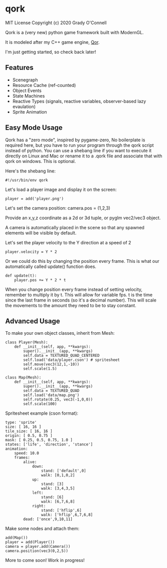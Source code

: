 # qork

MIT License
Copyright (c) 2020 Grady O'Connell

Qork is a (very new) python game framework built with ModernGL.

It is modeled after my C++ game engine, [Qor](https://github.com/flipcoder/qor).

I'm just getting started, so check back later!

## Features

- Scenegraph
- Resource Cache (ref-counted)
- Object Events
- State Machines
- Reactive Types (signals, reactive variables, observer-based lazy evaulation)
- Sprite Animation

## Easy Mode Usage

Qork has a "zero mode", inspired by pygame-zero,
No boilerplate is required here, but you have to
run your program through the qork script instead of python.
You can use a shebang line if you want to execute it directly
on Linux and Mac or rename it to a .qork file and associate
that with qork on windows. This is optional.

Here's the shebang line:

```
#!/usr/bin/env qork
```

Let's load a player image and display it on the screen:

```
player = add('player.png')
```

Let's set the camera position:
camera.pos = (1,2,3)

Provide an x,y,z coordinate as a 2d or 3d tuple, or pyglm vec2/vec3 object.

A camera is automatically placed in the scene so that any spawned elements
will be visible by default.

Let's set the player velocity to the Y direction at a speed of 2

```
player.velocity = Y * 2
```

Or we could do this by changing the position every frame.  This is
what our automatically called update() function does.

```
def update(t):
    player.pos += Y * 2 * t
```

When you change position every frame instead of setting velocity,
remember to multiply it by t. This will allow for variable fps.
t is the time since the last frame in seconds (so it's a decimal number).
This will scale the movements to the amount they need to be to stay constant.

## Advanced Usage

To make your own object classes, inherit from Mesh:

```
class Player(Mesh):
    def __init__(self, app, **kwargs):
        super().__init__(app, **kwargs)
        self.data = TEXTURED_QUAD_CENTERED
        self.load('data/player.cson') # spritesheet
        self.move(vec3(12,1,-10))
        self.scale(1.5)

class Map(Mesh):
    def __init__(self, app, **kwargs):
        super().__init__(app, **kwargs)
        self.data = TEXTURED_QUAD
        self.load('data/map.png')
        self.rotate(0.25, vec3(-1,0,0))
        self.scale(100)

```

Spritesheet example (cson format):
```
type: 'sprite'
size: [ 16, 16 ]
tile_size: [ 16, 16 ]
origin: [ 0.5, 0.75 ]
mask: [ 0.25, 0.5, 0.75, 1.0 ]
states: ['life', 'direction', 'stance']
animation:
    speed: 10.0
    frames:
        alive:
            down:
                stand: ['default',0]
                walk: [0,1,0,2]
            up:
                stand: [3]
                walk: [3,4,3,5]
            left:
                stand: [6]
                walk: [6,7,6,8]
            right:
                stand: ['hflip',6]
                walk: ['hflip',6,7,6,8]
        dead: ['once',9,10,11]

```


Make some nodes and attach them:
```
add(Map())
player = add(Player())
camera = player.add(Camera())
camera.position(vec3(0,2,5))
```

More to come soon!  Work in progress!

